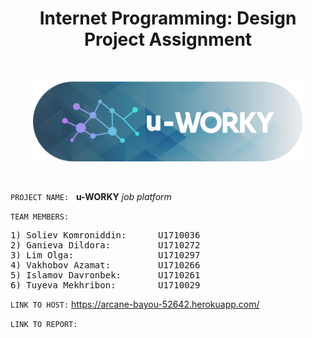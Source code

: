 <h1 align="center">Internet Programming: Design Project Assignment</h1>
<br>
<p align="center"><img src="public/assets/logo-rounded.png" height='128px'></p>
<br>

`PROJECT NAME:` &nbsp; **u-WORKY** *job platform*

`TEAM MEMBERS:`
<pre>
1) Soliev Komroniddin:      U1710036
2) Ganieva Dildora:         U1710272
3) Lim Olga:                U1710297
4) Vakhobov Azamat:         U1710266
5) Islamov Davronbek:       U1710261
6) Tuyeva Mekhribon:        U1710029
</pre>

`LINK TO HOST:` https://arcane-bayou-52642.herokuapp.com/

`LINK TO REPORT:`
